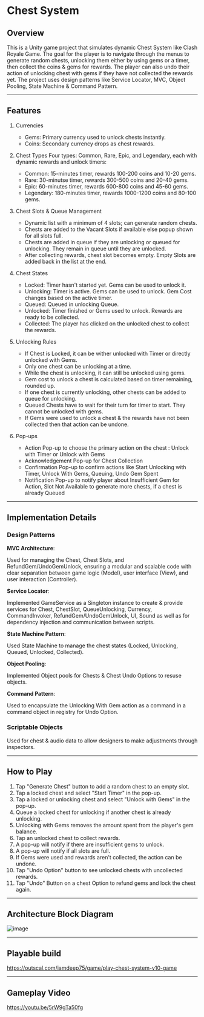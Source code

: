 # Chest System

## Overview

This is a Unity game project that simulates dynamic Chest System like Clash Royale Game. 
The goal for the player is to navigate through the menus to generate random chests, unlocking them either by using gems or a timer, then collect the coins & gems for rewards. The player can also undo their action of unlocking chest with gems if they have not collected the rewards yet. The project uses design patterns like Service Locator, MVC, Object Pooling, State Machine & Command Pattern.

---

## Features

1. Currencies
    - Gems: Primary currency used to unlock chests instantly.
    - Coins: Secondary currency drops as chest rewards.

3. Chest Types
    Four types: Common, Rare, Epic, and Legendary, each with dynamic rewards and unlock timers:
    - Common: 15-minutes timer, rewards 100-200 coins and 10-20 gems.
    - Rare: 30-minutse timer, rewards 300-500 coins and 20-40 gems.
    - Epic: 60-minutes timer, rewards 600-800 coins and 45-60 gems.
    - Legendary: 180-minutes timer, rewards 1000-1200 coins and 80-100 gems.

4. Chest Slots & Queue Management
    - Dynamic list with a minimum of 4 slots; can generate random chests.
    - Chests are added to the Vacant Slots if available else popup shown for all slots full.
    - Chests are added in queue if they are unlocking or queued for unlocking. They remain in queue until they are unlocked.
    - After collecting rewards, chest slot becomes empty. Empty Slots are added back in the list at the end.

5. Chest States
    - Locked: Timer hasn't started yet. Gems can be used to unlock it.
    - Unlocking: Timer is active. Gems can be used to unlock. Gem Cost changes based on the active timer.
    - Queued: Queued in unlocking Queue.
    - Unlocked: Timer finished or Gems used to unlock. Rewards are ready to be collected.
    - Collected: The player has clicked on the unlocked chest to collect the rewards.

6. Unlocking Rules
   - If Chest is Locked, it can be wither unlocked with Timer or directly unlocked with Gems.
   - Only one chest can be unlocking at a time.
   - While the chest is unlocking, it can still be unlocked using gems.
   - Gem cost to unlock a chest is calculated based on timer remaining, rounded up.
   - If one chest is currently unlocking, other chests can be added to queue for unlocking.
   - Queued Chests have to wait for their turn for timer to start. They cannot be unlocked with gems.
   - If Gems were used to unlock a chest & the rewards have not been collected then that action can be undone.

7. Pop-ups
   - Action Pop-up to choose the primary action on the chest : Unlock with Timer or Unlock with Gems
   - Acknowledgement Pop-up for Chest Collection
   - Confirmation Pop-up to confirm actions like Start Unlocking with Timer, Unlock With Gems, Queuing, Undo Gem Spent
   - Notification Pop-up to notify player about Insufficient Gem for Action, Slot Not Available to generate more chests, if a chest is already Queued
     
---

## Implementation Details

### Design Patterns

**MVC Architecture**:

Used for managing the Chest, Chest Slots, and RefundGem/UndoGemUnlock, ensuring a modular and scalable code with clear separation between game logic (Model), user interface (View), and user interaction (Controller).

**Service Locator**:

Implemented GameService as a Singleton instance to create & provide services for Chest, ChestSlot, QueueUnlocking, Currency, CommandInvoker, RefundGem/UndoGemUnlock, UI, Sound as well as for dependency injection and communication between scripts.

**State Machine Pattern**:

Used State Machine to manage the chest states (Locked, Unlocking, Queued, Unlocked, Collected).

**Object Pooling**:

Implemented Object pools for Chests & Chest Undo Options to resuse objects.

**Command Pattern**:

Used to encapsulate the Unlocking With Gem action as a command in a command object in registry for Undo Option.

### Scriptable Objects

Used for chest & audio data to allow designers to make adjustments through inspectors.


---

## How to Play

1. Tap "Generate Chest" button to add a random chest to an empty slot.
2. Tap a locked chest and select "Start Timer" in the pop-up.
3. Tap a locked or unlocking chest and select "Unlock with Gems" in the pop-up.
4. Queue a locked chest for unlocking if another chest is already unlocking.
5. Unlocking with Gems removes the amount spent from the player's gem balance.
6. Tap an unlocked chest to collect rewards.
7. A pop-up will notify if there are insufficient gems to unlock.
8. A pop-up will notify if all slots are full.
9. If Gems were used and rewards aren't collected, the action can be undone.
10. Tap "Undo Option" button to see unlocked chests with uncollected rewards.
11. Tap "Undo" Button on a chest Option to refund gems and lock the chest again.
  
---

## Architecture Block Diagram

![image](https://github.com/user-attachments/assets/3bf05746-6f22-4bbc-bf32-5b4c83421430)

---

## Playable build

https://outscal.com/iamdeep75/game/play-chest-system-v10-game

---

## Gameplay Video

https://youtu.be/5rW9gTa50fg

